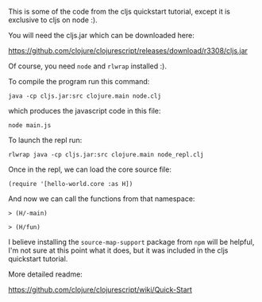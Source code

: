 
This is some of the code from the cljs quickstart tutorial, except it is exclusive to cljs on node :).

You will need the cljs.jar which can be downloaded here:

 https://github.com/clojure/clojurescript/releases/download/r3308/cljs.jar

Of course, you need `node` and `rlwrap` installed :).

To compile the program run this command:

```java -cp cljs.jar:src clojure.main node.clj ```


which produces the javascript code in this file:

```node main.js```


To launch the repl run:

```rlwrap java -cp cljs.jar:src clojure.main node_repl.clj```

Once in the repl, we can load the core source file:

```(require '[hello-world.core :as H])```

And now we can call the functions from that namespace:


```
> (H/-main)

> (H/fun)
```


I believe installing the `source-map-support` package from `npm` will be helpful, I'm not sure at this point what it does, but it was included in the cljs quickstart tutorial.


More detailed readme:

https://github.com/clojure/clojurescript/wiki/Quick-Start 







